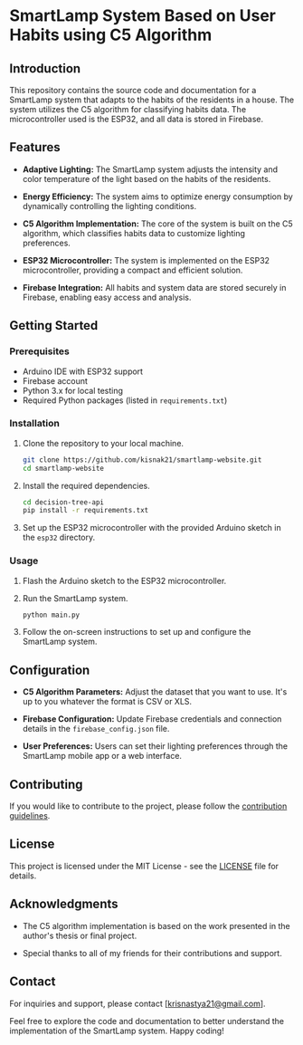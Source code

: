 # SmartLamp System Based on User Habits using C5 Algorithm

## Introduction

This repository contains the source code and documentation for a SmartLamp system that adapts to the habits of the residents in a house. The system utilizes the C5 algorithm for classifying habits data. The microcontroller used is the ESP32, and all data is stored in Firebase.

## Features

- **Adaptive Lighting:** The SmartLamp system adjusts the intensity and color temperature of the light based on the habits of the residents.

- **Energy Efficiency:** The system aims to optimize energy consumption by dynamically controlling the lighting conditions.

- **C5 Algorithm Implementation:** The core of the system is built on the C5 algorithm, which classifies habits data to customize lighting preferences.

- **ESP32 Microcontroller:** The system is implemented on the ESP32 microcontroller, providing a compact and efficient solution.

- **Firebase Integration:** All habits and system data are stored securely in Firebase, enabling easy access and analysis.

## Getting Started

### Prerequisites

- Arduino IDE with ESP32 support
- Firebase account
- Python 3.x for local testing
- Required Python packages (listed in `requirements.txt`)

### Installation

1. Clone the repository to your local machine.

   ```bash
   git clone https://github.com/kisnak21/smartlamp-website.git
   cd smartlamp-website
   ```

2. Install the required dependencies.

   ```bash
   cd decision-tree-api
   pip install -r requirements.txt
   ```

3. Set up the ESP32 microcontroller with the provided Arduino sketch in the `esp32` directory.

### Usage

1. Flash the Arduino sketch to the ESP32 microcontroller.

2. Run the SmartLamp system.

   ```bash
   python main.py
   ```

3. Follow the on-screen instructions to set up and configure the SmartLamp system.

## Configuration

- **C5 Algorithm Parameters:** Adjust the dataset that you want to use. It's up to you whatever the format is CSV or XLS.

- **Firebase Configuration:** Update Firebase credentials and connection details in the `firebase_config.json` file.

- **User Preferences:** Users can set their lighting preferences through the SmartLamp mobile app or a web interface.

## Contributing

If you would like to contribute to the project, please follow the [contribution guidelines](CONTRIBUTING.md).

## License

This project is licensed under the MIT License - see the [LICENSE](LICENSE) file for details.

## Acknowledgments

- The C5 algorithm implementation is based on the work presented in the author's thesis or final project.

- Special thanks to all of my friends for their contributions and support.

## Contact

For inquiries and support, please contact [krisnastya21@gmail.com].

Feel free to explore the code and documentation to better understand the implementation of the SmartLamp system. Happy coding!
